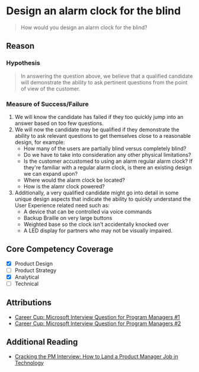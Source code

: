 # Design an alarm clock for the blind
> How would you design an alarm clock for the blind? 

## Reason
### Hypothesis
> In answering the question above, we believe that a qualified candidate will demonstrate the ability to ask pertinent questions from the point of view of the customer. 

### Measure of Success/Failure 
1. We will know the candidate has failed if they too quickly jump into an answer based on too few questions.
2. We will now the candidate may be qualified if they demonstrate the ability to ask relevant questions to get themselves close to a reasonable design, for example:
   * How many of the users are partially blind versus completely blind?
   * Do we have to take into consideration any other physical limitations?
   * Is the customer accustomed to using an alarm regular alarm clock? If they're familiar with a regular alarm clock, is there an existing design we can expand upon?
   * Where would the alarm clock be located?
   * How is the alamr clock powered?
3. Additionally, a very qualified candidate might go into detail in some unique design aspects that indicate the ability to quickly understand the User Experience related need such as:
   * A device that can be controlled via voice commands
   * Backup Braille on very large buttons
   * Weighted base so the clock isn't accidentally knocked over
   * A LED display for partners who may not be visually impaired.


## Core Competency Coverage
- [x] Product Design
- [ ] Product Strategy
- [x] Analytical
- [ ] Technical

## Attributions
* [Career Cup: Microsoft Interview Question for Program Managers #1](https://www.careercup.com/question?id=57100)
* [Career Cup: Microsoft Interview Question for Program Managers #2](https://www.careercup.com/question?id=65037)

## Additional Reading
* [Cracking the PM Interview: How to Land a Product Manager Job in Technology](http://bit.ly/cracking-pm-interview-book)